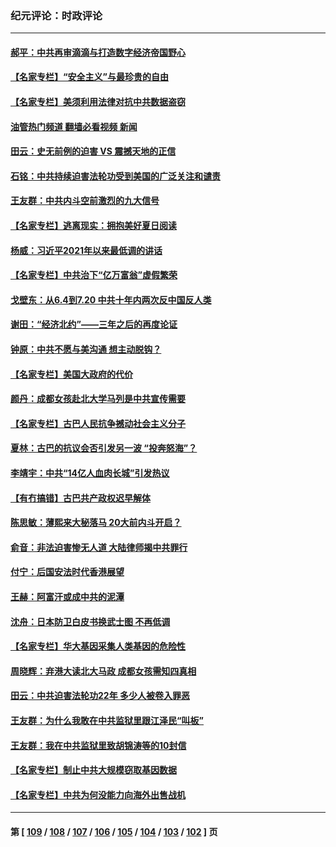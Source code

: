 ### 纪元评论：时政评论
---
#### [郝平：中共再审滴滴与打造数字经济帝国野心](../../pages/nsc1025/n13095888.md?07180330) 
#### [【名家专栏】“安全主义”与最珍贵的自由](../../pages/nsc1025/n13090895.md?07180330) 
#### [【名家专栏】美须利用法律对抗中共数据盗窃](../../pages/nsc1025/n13090954.md?07180330) 
#### [油管热门频道 翻墙必看视频 新闻](ok?07180330)
#### [田云：史无前例的迫害 VS 震撼天地的正信](../../pages/nsc1025/n13095175.md?07180330) 
#### [石铭：中共持续迫害法轮功受到美国的广泛关注和谴责](../../pages/nsc1025/n13095076.md?07180330) 
#### [王友群：中共内斗空前激烈的九大信号](../../pages/nsc1025/n13094266.md?07180330) 
#### [【名家专栏】逃离现实：拥抱美好夏日阅读](../../pages/nsc1025/n13090962.md?07180330) 
#### [杨威：习近平2021年以来最低调的讲话](../../pages/nsc1025/n13094137.md?07180330) 
#### [【名家专栏】中共治下“亿万富翁”虚假繁荣](../../pages/nsc1025/n13090860.md?07180330) 
#### [戈壁东：从6.4到7.20 中共十年内两次反中国反人类](../../pages/nsc1025/n13093098.md?07180330) 
#### [谢田：“经济北约”——三年之后的再度论证](../../pages/nsc1025/n13091837.md?07180330) 
#### [钟原：中共不愿与美沟通 想主动脱钩？](../../pages/nsc1025/n13091753.md?07180330) 
#### [【名家专栏】美国大政府的代价](../../pages/nsc1025/n13090907.md?07180330) 
#### [颜丹：成都女孩赴北大学马列是中共宣传需要](../../pages/nsc1025/n13091736.md?07180330) 
#### [【名家专栏】古巴人民抗争撼动社会主义分子](../../pages/nsc1025/n13091074.md?07180330) 
#### [夏林：古巴的抗议会否引发另一波 “投奔怒海”？](../../pages/nsc1025/n13091519.md?07180330) 
#### [李靖宇：中共“14亿人血肉长城”引发热议](../../pages/nsc1025/n13091081.md?07180330) 
#### [【有冇搞错】古巴共产政权迟早解体](../../pages/nsc1025/n13090154.md?07180330) 
#### [陈思敏：薄熙来大秘落马 20大前内斗开启？](../../pages/nsc1025/n13090387.md?07180330) 
#### [俞音：非法迫害惨无人道 大陆律师揭中共罪行](../../pages/nsc1025/n13089501.md?07180330) 
#### [付宁：后国安法时代香港展望](../../pages/nsc1025/n13089694.md?07180330) 
#### [王赫：阿富汗或成中共的泥潭](../../pages/nsc1025/n13089610.md?07180330) 
#### [沈舟：日本防卫白皮书换武士图 不再低调](../../pages/nsc1025/n13089336.md?07180330) 
#### [【名家专栏】华大基因采集人类基因的危险性](../../pages/nsc1025/n13088502.md?07180330) 
#### [周晓辉：弃港大读北大马政 成都女孩需知四真相](../../pages/nsc1025/n13088437.md?07180330) 
#### [田云：中共迫害法轮功22年 多少人被卷入罪恶](../../pages/nsc1025/n13087467.md?07180330) 
#### [王友群：为什么我敢在中共监狱里跟江泽民“叫板”](../../pages/nsc1025/n13087285.md?07180330) 
#### [王友群：我在中共监狱里致胡锦涛等的10封信](../../pages/nsc1025/n13084915.md?07180330) 
#### [【名家专栏】制止中共大规模窃取基因数据](../../pages/nsc1025/n13086174.md?07180330) 
#### [【名家专栏】中共为何没能力向海外出售战机](../../pages/nsc1025/n13086154.md?07180330) 

---
#### 第 [ [109](./109.md?07180330) / [108](./108.md?07180330) / [107](./107.md?07180330) / [106](./106.md?07180330) / [105](./105.md?07180330) / [104](./104.md?07180330) / [103](./103.md?07180330) / [102](./102.md?07180330) ] 页
